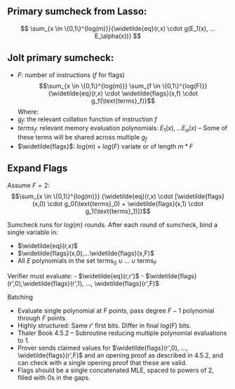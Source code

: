 ## Primary sumcheck from Lasso:
$$
\sum_{x \in \{0,1\}^{log(m)}}{\widetilde{eq}(r,x) \cdot g(E_1(x), ... E_\alpha(x))}
$$

## Jolt primary sumcheck:
- $F$: number of instructions ($f$ for flags)
$$\sum_{x \in \{0,1\}^{log(m)}} \sum_{f \in \{0,1\}^{log(F)}} {\widetilde{eq}(r,x) \cdot \widetilde{flags}(x,f) \cdot g_f(\text{terms}_f)}$$
Where:
- $g_f$: the relevant collation function of instruction $f$
- $terms_f$: relevant memory evaluation polynomials: $E_1(x), ... E_\alpha(x)$ – Some of these terms will be shared across multiple $g_f$ 
- $\widetilde{flags}$: $log(m) + log(F)$ variate or of length $m*F$ 


## Expand Flags
Assume $F=2$:
$$\sum_{x \in \{0,1\}^{log(m)}} {\widetilde{eq}(r,x) \cdot [\widetilde{flags}(x,0) \cdot g_0(\text{terms}_0) + \widetilde{flags}(x,1) \cdot g_1(\text{terms}_1)]}$$

Sumcheck runs for $log(m)$ rounds. After each round of sumcheck, bind a single variable in:
- $\widetilde{eq}(r,x)$ 
- $\widetilde{flags}(x,0),...\widetilde{flags}(x,F)$ 
- All $E$ polynomials in the set $\text{terms}_0\cup ... \cup \text{terms}_F$        

Verifier must evaluate:
	- $\widetilde{eq}(r,r')$
	- $\widetilde{flags}(r',0),\widetilde{flags}(r',1), ..., \widetilde{flags}(r',F)$ 


Batching
- Evaluate single polynomial at $F$ points, pass degree $F-1$ polynomial through $F$ points.
- Highly structured: Same $r'$ first bits. Differ in final $log(F)$ bits.
- Thaler Book 4.5.2 – Subroutine reducing multiple polynomial evaluations to 1.
- Prover sends claimed values for $\widetilde{flags}(r',0), ..., \widetilde{flags}(r',F)$ and an opening proof as described in 4.5.2, and can check with a single opening proof that these are valid.
- Flags should be a single concatenated MLE, spaced to powers of 2, filled with 0s in the gaps.
